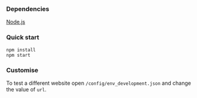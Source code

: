 ### Dependencies

[Node.js](https://nodejs.org)

### Quick start

```
npm install
npm start
```

### Customise

To test a different website open `/config/env_development.json` and change the value of `url`.
